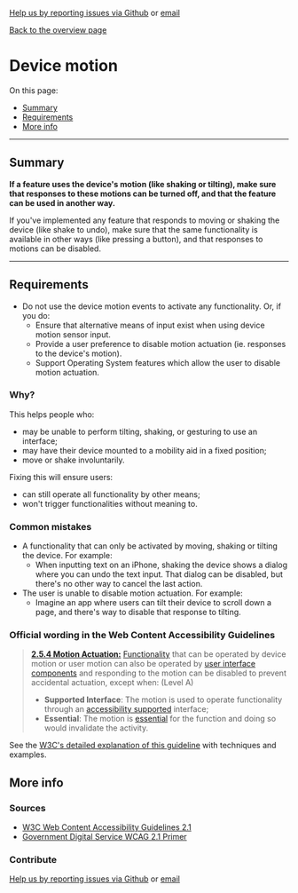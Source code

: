 [Help us by reporting issues via Github](https://github.com/theappbusiness/accessibility-guidelines) or [email](mailto:jeanfrancois@theappbusiness.com)

[Back to the overview page](./../README.md)

# Device motion

On this page:
* [Summary](#summary)
* [Requirements](#requirements)
* [More info](#more-info)

---

## Summary

**If a feature uses the device's motion (like shaking or tilting), make sure that responses to these motions can be turned off, and that the feature can be used in another way.**

If you've implemented any feature that responds to moving or shaking the device (like shake to undo), make sure that the same functionality is available in other ways (like pressing a button), and that responses to motions can be disabled.

---

## Requirements

* Do not use the device motion events to activate any functionality. Or, if you do:
  * Ensure that alternative means of input exist when using device motion sensor input.
  * Provide a user preference to disable motion actuation (ie. responses to the device's motion).
  * Support Operating System features which allow the user to disable motion actuation.

### Why?

This helps people who:
* may be unable to perform tilting, shaking, or gesturing to use an interface;
* may have their device mounted to a mobility aid in a fixed position;
* move or shake involuntarily.

Fixing this will ensure users:
* can still operate all functionality by other means;
* won't trigger functionalities without meaning to.

### Common mistakes

* A functionality that can only be activated by moving, shaking or tilting the device. For example: 
  * When inputting text on an iPhone, shaking the device shows a dialog where you can undo the text input. That dialog can be disabled, but there's no other way to cancel the last action.
* The user is unable to disable motion actuation. For example:
  * Imagine an app where users can tilt their device to scroll down a page, and there's way to disable that response to tilting.
  
### Official wording in the Web Content Accessibility Guidelines

> [**2.5.4 Motion Actuation:**](https://www.w3.org/WAI/WCAG21/Understanding/motion-actuation.html) [Functionality](https://www.w3.org/WAI/WCAG21/Understanding/motion-actuation.html#dfn-functionality) that can be operated by device motion or user motion can also be operated by [user interface components](https://www.w3.org/WAI/WCAG21/Understanding/motion-actuation.html#dfn-user-interface-component) and responding to the motion can be disabled to prevent accidental actuation, except when: (Level A)
>
> * **Supported Interface**: The motion is used to operate functionality through an [accessibility supported](https://www.w3.org/WAI/WCAG21/Understanding/motion-actuation.html#dfn-accessibility-supported) interface;
> * **Essential**: The motion is [essential](https://www.w3.org/WAI/WCAG21/Understanding/motion-actuation.html#dfn-essential) for the function and doing so would invalidate the activity.

See the [W3C's detailed explanation of this guideline](https://www.w3.org/WAI/WCAG21/Understanding/motion-actuation.html) with techniques and examples.

## More info

### Sources

* [W3C Web Content Accessibility Guidelines 2.1](https://www.w3.org/TR/WCAG21/)
* [Government Digital Service WCAG 2.1 Primer](https://alphagov.github.io/wcag-primer/)

### Contribute

[Help us by reporting issues via Github](https://github.com/theappbusiness/accessibility-guidelines) or [email](mailto:jeanfrancois@theappbusiness.com)